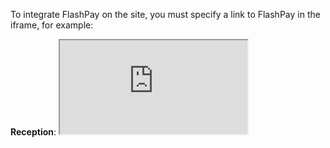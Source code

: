 To integrate FlashPay on the site, you must specify a link to FlashPay in the iframe, for example:

**Reception**: <iframe src='https://skycrypto.shop/flashpay/payment/{id}' />

**Payout**: <iframe src='https://skycrypto.shop/flashpay/sale/{id}' />


<h1 align="center">Reception</h1>
 
[Reception creating](#flashpay)

[Obtaining information on performing a reception](#flashpayinfo)

[Confirmation of sending fiat](#confirmation)

[Acceptance payment statuses](#paymentStatuses)

<a name="flashpay"></a>
## Reception creating

```http
  POST /rest/v2/payments_v2 
```
#### Body parameters

| Parameter | Type     | Description                |
| :-------- | :------- | :------------------------- |
| `is_flash` | `number` | **Required**. To create a reception, this field must have the value **true**.
| `amount` | `number` | **Required**. Purchase amount. [View information on currency limits](CURRENCIES.md)
| `label` | `string` | **Required**. Hash which is set by the merchant
| `symbol` | `string` | **Required**. [Cryptocurrencies list](FLASHPAY_CRYPTOCURRENCIES.md)
| `currency` | `string` | **Required**. [Currencies list](CURRENCIES.md)
| `is_currency_amount` | `boolean` | **Required**. For Flash Pay the value must be true
| `lang` | `string` | Used to set the FlashPay interface language. By default - 'ru'. [List of FlashPay languages](SKYPAYLANGUAGES.md)
| `broker_id` | `string` | Used to create a payment to a specific bank. [List of banks](FLASHPAY_BROKERS.md)
| `valid_minutes` | `number` | Time in minutes after which the payment will have status 3. By default - 360. [Payment Statuses](#paymentStatuses)
| `client_name` | `string` | Client's full name.
| `client_email` | `string` | Client's email.

#### Limits

| Parameter | Rules     |
| :-------- | :-------  |
| `amount` | minimum: **0.0001**; maximum: **100000000**
| `label` | maxLength: **256**
| `client_name` | maxLength: **64**
| `client_email` | maxLength: **64**

#### Body example

```javascript
{
  "amount": 1500,
  "label": "100311",
  "symbol": "usdt",
  "currency": "rub",
  "is_flash": true,
  "is_currency_amount": true,
  "broker_id": "ad70be25-5bb0-401f-a7a2-1f71c403cabf",
  "client_name": "Stan Smith",
  "client_email": "test@mail.co"
}
```

#### Response example

```javascript
{
  "amount": 450.0,
  "broker_id": "efc65f1a-484a-4297-b192-3cf199e38e52",
  "confirmed_at": null,
  "created_at": "2023-01-23T09:40:25.147586+00:00",
  "currency": "rub",
  "deal": null,
  "fiat_sent": false,
  "id": "6e7e9421-9e08-4ecd-93c8-abc3559642bc",
  "is_currency_amount": true,
  "label": "642002",
  "lang": "ru",
  "merchant_id": 120222,
  "processed_at": null,
  "received_crypto": 0.0,
  "requisites": null,
  "status": 0,
  "symbol": "usdt",
  "valid_minutes": 360,
  "client_name": "Stan Smith",
  "client_email": "test@mail.co",
  "web_link": "https://shop.trcrfortest.co/flashpay/payment/b5a3f8be-f3e8-431d-bf15-9a632fcf8e14",
  "rate": 3850026.30
}
```
 <a name="flashpayinfo"></a>
## Obtaining information on performing a reception

```http
  GET rest/v2/payments_v2/<ID> 
```

#### Query parameters

| Parameter | Description                |
| :-------- | :------------------------- |
| `ID` | **Required**.

#### Response example

```javascript
{
  "amount": 450.0,
  "broker_id": "efc65f1a-484a-4297-b192-3cf199e38e52",
  "confirmed_at": null,
  "created_at": "2023-01-23T09:40:25.147586+00:00",
  "currency": "rub",
  "deal": null,
  "fiat_sent": false,
  "id": "6e7e9421-9e08-4ecd-93c8-abc3559642bc",
  "is_currency_amount": true,
  "label": "642002",
  "merchant_id": 120222,
  "processed_at": null,
  "received_crypto": 0.0,
  "requisites": 4452773861241948,
  "status": 1,
  "lang": "ru",
  "symbol": "usdt",
  "valid_minutes": 360,
  "client_name": "Stan Smith",
  "client_email": "test@mail.co",
  "web_link": "https://shop.trcrfortest.co/flashpay/payment/b5a3f8be-f3e8-431d-bf15-9a632fcf8e14",
  "rate": 3850026.30
}
```

 <a name="paymentStatuses"></a>
## Acceptance payment statuses
| Payment status (status) | Description                |
| :-------- |  :------------------------- |
| `0` | Created payment |
| `1` | Payment in payment status |
| `2` | Successful payment |
| `3` | Failed payment |

 <a name="confirmation"></a>
## Confirmation of sending fiat

```http
  PATCH /rest/v2/payments_v2/<ID>/update
```

#### Query parameters

| Parameter | Description                |
| :-------- | :------------------------- |
| `ID` | **Required**.

#### Body parameters

| Parameter | Type     | Description                |
| :-------- | :------- | :------------------------- |
| `fiat_sent` | `boolean` | **Required**. 

#### Body example

```javascript
{
  "fiat_sent": true,
}
```

#### Response example

```javascript
{
  "success": "\"fiat_sent\" updated"
}
```

<h1 align="center">Payout</h1>
 

[Payout creating](#flashsale)

[Receiving information on making a payment](#flashsaleinfo)

[Payment statuses](#paymentStatuses)

 <a name="flashsale"></a>
## Payout creating

```http
  POST /rest/v2/sale_v2 
```
#### Body parameters

| Parameter | Type     | Description                |
| :-------- | :------- | :------------------------- |
| `is_flash` | `boolean` | **Required**. To create a payout, this field must have the value **true**.
 `symbol` | `string` | **Required**. [List of cryptocurrencies](FLASHPAY_CRYPTOCURRENCIES.md)
| `amount` | `number` | **Required**. Sale amount RUB.
| `broker_id` | `string` | **Required**. [List of banks](FLASHPAY_BROKERS.md)
| `requisites` | `string` | **Required**.
| `is_currency_amount` | `boolean` | **Required**. for the amount in fiat – true, for the amount in crypto – false
| `lang` | `string` | Used to set the FlashSale interface language. By default - 'ru'. [List of FlashSale languages](SKYPAYLANGUAGES.md)
 | `currency` | `string` | By default - 'rub'. [List of currencies](CURRENCIES_SALES.md)
| `client_order_id` | `number` | This field is intended to implement idempotency.
| `valid_minutes` | `number` | Time in minutes after which the payment will have status 3. By default - 360. [Payment Statuses](#paymentStatuses)

#### Limits

| Parameter | Rules     |
| :-------- | :-------  |
| `amount` | minimum: **2000**; maximum: **50000**

#### Body example

```javascript
{
  "symbol": "usdt",
  "is_flash": true,
  "amount": 10000,
  "is_currency_amount": true,
  "broker_id": "f79a6e4d-0f87-45d6-bbf8-5ee3d95cc3af",
  "requisites": "test flash sale requisite”,
  "currency": "rub"
}
```

#### Response example

```javascript
{
  "amount": 2000,
  "broker_id": "fd70be25-5bb0-401f-a7a2-1f71c403caba",
  "cancel_reason": null,
  "client_order_id": null,
  "created_at": "2023-08-16T11:11:55.772941+00:00",
  "currency": "rub",
  "deal": null,
  "id": "41f1acd0-db1c-456b-9b1d-c7bc2148e134",
  "merchant_id": 186714,
  "is_currency_amount": true,
  "processed_at": null,
  "requisites": "test v2 requisite",
  "sent_crypto": 0.0,
  "status": 0,
  "lang": "ru",
  "symbol": "usdt",
  "valid_minutes": 360,
  "web_link": "https://shop.trcrfortest.co/flashpay/sale/ce7c423e-1a38-449a-a80d-a24886e96153",
}
```
 <a name="flashsaleinfo"></a>
## Receiving information on making a payment

```http
  GET rest/v2/sale_v2/<ID> 
```

#### Query parameters

| Parameter | Description                |
| :-------- | :------------------------- |
| `ID` | **Required**.

#### Response example

```javascript
{
  "amount": 2000,
  "broker_id": "fd70be25-5bb0-401f-a7a2-1f71c403caba",
  "cancel_reason": null,
  "client_order_id": null,
  "created_at": "2023-08-16T11:11:55.772941+00:00",
  "currency": "rub",
  "lang": "ru",
  "deal": "FdvgWIDl0Q",
  "id": "41f1acd0-db1c-456b-9b1d-c7bc2148e134",
  "merchant_id": 186714,
  "is_currency_amount": true,
  "processed_at": "2023-08-16T11:12:39.206570+00:00",
  "requisites": "test v2 requisite",
  "sent_crypto": 21.00665569,
  "status": 2,
  "symbol": "usdt",
  "valid_minutes": 360,
  "web_link": "https://shop.trcrfortest.co/flashpay/sale/ce7c423e-1a38-449a-a80d-a24886e96153",
}
```

## Payment statuses
 <a name="paymentStatuses"></a>
| Sale status (status) | Description                |
| :-------- |  :------------------------- |
| `0` | Created sale |
| `1` | Sale in payment status |
| `2` | Successful sale |
| `3` | Not a successful sale |


